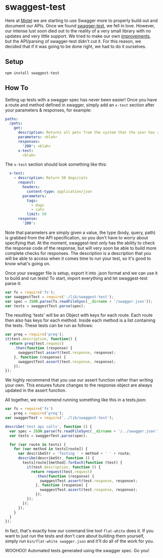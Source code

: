 # swaggest-test
Here at [Motel](http://motel.is) we are starting to use Swagger more to properly build out and document our APIs. Once we found [swagger-test](https://github.com/earldouglas/swagger-test), we fell in love. However, our intense lust soon died out to the reality of a very small library with no updates and very little support. We tried to make our own [improvements](https://github.com/MotelIs/swagger-test), but the API/parsing of swagger-test didn't cut it. For this reason, we decided that if it was going to be done right, we had to do it ourselves.

## Setup
`npm install swaggest-test`

## How To
Setting up tests with a swagger spec has never been easier! Once you have a route and method defined in swagger, simply add an `x-test` section after your parameters & responses, for example:
```yaml
paths:
  /pets:
    get:
      description: Returns all pets from the system that the user has access to
      parameters: <blah>
      responses:
        '200': <blah>
      x-test:
        <blah>
```

The `x-test` section should look something like this:
```yaml
  x-test:
    - description: Return 50 dogs/cats
      request:
        headers:
          content-type: application/json
        parameters:
          tags:
            - dogs
            - cats
          limit: 50
      response:
        '200':
```

Note that parameters are simply given a value, the type (body, query, path) is grabbed from the API specification, so you don't have to worry about specifying that. At the moment, swaggest-test only has the ability to check the response code of the response, but will very soon be able to build more complete checks for responses. The description is a description that you will be able to access when it comes time to run your test, so it's good to know what's going on.

Once your swagger file is setup, export it into .json format and we can use it to build and run tests! To start, import everything and let swaggest-test parse it:
```javascript
var fs = require('fs');
var swaggestTest = require('./lib/swaggest-test');
var spec = JSON.parse(fs.readFileSync(__dirname + '/swagger.json'));
var tests = swaggestTest.parse(spec);
```

The resulting 'tests' will be an Object with keys for each route. Each route then also has keys for each method. Inside each method is a list containing the tests. These tests can be run as follows:
```javascript
var preq = require('preq');
it(test.description, function() {
  return preq(test.request)
    .then(function (response) {
      swaggestTest.assert(test.response, response);
    }, function (response) {
      swaggestTest.assert(test.response, response);
    });
});
```

We highly recommend that you use our assert function rather than writing your own. This ensures future changes to the response object are always updated in the assert function.

All together, we recommend running something like this in a tests.json:
```javascript
var fs = require('fs')
  , preq = require('preq');
var swaggerTest = require('../lib/swaggest-test');

describe('test api calls', function () {
  var spec = JSON.parse(fs.readFileSync(__dirname + '/../swagger.json'));
  var tests = swaggerTest.parse(spec);

  for (var route in tests) {
    for (var method in tests[route]) {
      var describeStr = 'Testing ' + method + ' ' + route;
      describe(describeStr, function () {
        tests[route][method].forEach(function (test) {
          it(test.description, function () {
            return request(test.request)
              .then(function (response) {
                swaggestTest.assert(test.response, response);
              }, function (response) {
                swaggestTest.assert(test.response, response);
              });
          });
        });
      });
    }
  }
});
```

In fact, that's exactly how our command line tool `flat-white` does it. If you want to just run the tests and don't care about building them yourself, simply run `bin/flat-white swagger.json` and it'll do all of the work for you.

WOOHOO! Automated tests generated using the swagger spec. Go you!
